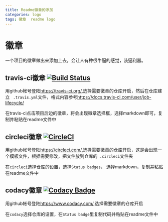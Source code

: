 ```yaml
---
title: Readme徽章的添加
categories: logo 
tags: 徽章  readme logo
---
```

# 徽章
一个项目的徽章做出来添加上去，会让人有种很牛逼的感觉，装逼利器。
## travis-ci徽章 [![Build Status](https://travis-ci.org/ZhaoYandong00/zhaoyandong00.github.io.svg?branch=master)](https://travis-ci.org/ZhaoYandong00/zhaoyandong00.github.io)

用github帐号登陆<https://travis-ci.org/>,选择需要徽章的仓库开启，然后在仓库建立 ` .travis.yml`文件，格式内容参考<https://docs.travis-ci.com/user/job-lifecycle/>

在travis-ci点击项目后边的徽章，将会出现徽章选择框，选择markdown即可，复制并粘贴在readme文件中

## circleci徽章 [![CircleCI](https://circleci.com/gh/ZhaoYandong00/zhaoyandong00.github.io/tree/master.svg?style=svg)](https://circleci.com/gh/ZhaoYandong00/zhaoyandong00.github.io/tree/master)

用github帐号登陆<https://circleci.com/>,选择需要徽章的仓库开启，这是会出现一个模板文件，根据需要修改，把文件放到仓库的` .circleci`文件夹

在`circleci`选择仓库的设置，选择`Status badges`， 选择markdown，复制并粘贴在readme文件中

## codacy徽章 [![Codacy Badge](https://api.codacy.com/project/badge/Grade/e191ed805f84473e9c1622ab009a5441)](https://www.codacy.com/manual/ZhaoYandong00/zhaoyandong00.github.io?utm_source=github.com&amp;utm_medium=referral&amp;utm_content=ZhaoYandong00/zhaoyandong00.github.io&amp;utm_campaign=Badge_Grade)

用github帐号登陆<https://www.codacy.com/>,选择需要徽章的仓库开启

在`codacy`选择仓库的设置，在`Status badge`里复制代码并粘贴在readme文件中